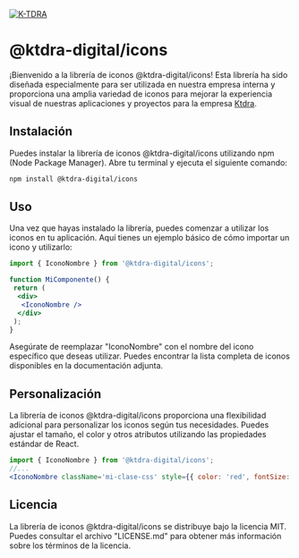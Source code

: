 <a href="https://www.k-tdra.com" target="_blank">
 <img src="https://www.k-tdra.digital/Logotype_official_nombre.svg" alt="K-TDRA"/>
</a>

# @ktdra-digital/icons

¡Bienvenido a la librería de iconos @ktdra-digital/icons! Esta librería ha sido diseñada especialmente para ser utilizada en nuestra empresa interna y proporciona una amplia variedad de iconos para mejorar la experiencia visual de nuestras aplicaciones y proyectos para la empresa [Ktdra](https://www.k-tdra.com).

## Instalación

Puedes instalar la librería de iconos @ktdra-digital/icons utilizando npm (Node Package Manager). Abre tu terminal y ejecuta el siguiente comando:

```bash
npm install @ktdra-digital/icons
```

## Uso

Una vez que hayas instalado la librería, puedes comenzar a utilizar los iconos en tu aplicación. Aquí tienes un ejemplo básico de cómo importar un icono y utilizarlo:

```jsx
import { IconoNombre } from '@ktdra-digital/icons';

function MiComponente() {
 return (
  <div>
   <IconoNombre />
  </div>
 );
}
```

Asegúrate de reemplazar "IconoNombre" con el nombre del icono específico que deseas utilizar. Puedes encontrar la lista completa de iconos disponibles en la documentación adjunta.

## Personalización

La librería de iconos @ktdra-digital/icons proporciona una flexibilidad adicional para personalizar los iconos según tus necesidades. Puedes ajustar el tamaño, el color y otros atributos utilizando las propiedades estándar de React.

```jsx
import { IconoNombre } from '@ktdra-digital/icons';
//...
<IconoNombre className='mi-clase-css' style={{ color: 'red', fontSize: '2rem' }} />;
```

## Licencia

La librería de iconos @ktdra-digital/icons se distribuye bajo la licencia MIT. Puedes consultar el archivo "LICENSE.md" para obtener más información sobre los términos de la licencia.
